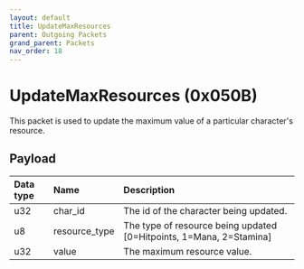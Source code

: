 ```yaml
---
layout: default
title: UpdateMaxResources
parent: Outgoing Packets
grand_parent: Packets
nav_order: 18
---
```


# UpdateMaxResources (0x050B)

This packet is used to update the maximum value of a particular character's resource.

## Payload

| Data type            | Name            | Description                                                                                |
|:---------------------|:----------------|:-------------------------------------------------------------------------------------------|
| u32                  | char_id         | The id of the character being updated.                                                     | 
| u8                   | resource_type   | The type of resource being updated [0=Hitpoints, 1=Mana, 2=Stamina]                        |
| u32                  | value           | The maximum resource value.                                                                |